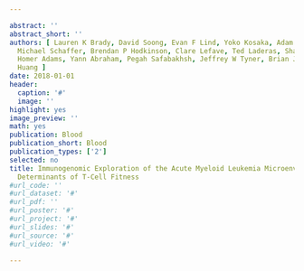 ```yaml
---

abstract: ''
abstract_short: ''
authors: [ Lauren K Brady, David Soong, Evan F Lind, Yoko Kosaka, Adam J Lamble,
  Michael Schaffer, Brendan P Hodkinson, Clare Lefave, Ted Laderas, Shannon K McWeeney,
  Homer Adams, Yann Abraham, Pegah Safabakhsh, Jeffrey W Tyner, Brian J Druker, Fei
  Huang ]
date: 2018-01-01
header:
  caption: '#'
  image: ''
highlight: yes
image_preview: ''
math: yes
publication: Blood
publication_short: Blood
publication_types: ['2']
selected: no
title: Immunogenomic Exploration of the Acute Myeloid Leukemia Microenvironment Identifies
  Determinants of T-Cell Fitness
#url_code: ''
#url_dataset: '#'
#url_pdf: ''
#url_poster: '#'
#url_project: '#'
#url_slides: '#'
#url_source: '#'
#url_video: '#'

---
```

